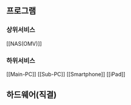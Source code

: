 ## 프로그램

### 상위서비스
[[NAS(OMV)]]

### 하위서비스
[[Main-PC]]
[[Sub-PC]]
[[Smartphone]]
[[iPad]]


## 하드웨어(직결)


